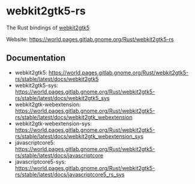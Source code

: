 # webkit2gtk5-rs

The Rust bindings of [webkit2gtk5](https://webkitgtk.org/)

Website: <https://world.pages.gitlab.gnome.org/Rust/webkit2gtk5-rs>

## Documentation

- webkit2gtk5: <https://world.pages.gitlab.gnome.org/Rust/webkit2gtk5-rs/stable/latest/docs/webkit2gtk5>
- webkit2gtk5-sys: <https://world.pages.gitlab.gnome.org/Rust/webkit2gtk5-rs/stable/latest/docs/webkit2gtk5_sys>
- webkit2gtk-webextension: <https://world.pages.gitlab.gnome.org/Rust/webkit2gtk5-rs/stable/latest/docs/webkit2gtk_webextension>
- webkit2gtk-webextension-sys: <https://world.pages.gitlab.gnome.org/Rust/webkit2gtk5-rs/stable/latest/docs/webkit2gtk_webextension_sys>
- javascriptcore5: <https://world.pages.gitlab.gnome.org/Rust/webkit2gtk5-rs/stable/latest/docs/javascriptcore>
- javascriptcore5-sys: <https://world.pages.gitlab.gnome.org/Rust/webkit2gtk5-rs/stable/latest/docs/javascriptcore5_rs_sys>